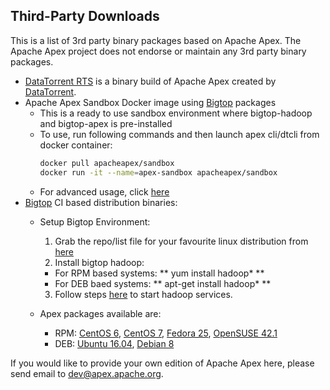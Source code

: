 ## Third-Party Downloads

This is a list of 3rd party binary packages based on Apache Apex. The Apache Apex project does not endorse or maintain any 3rd party binary packages.

- <a href="https://www.datatorrent.com/download/" rel="nofollow">DataTorrent RTS</a> is a binary build of Apache Apex created by <a href="https://www.datatorrent.com/" rel="nofollow">DataTorrent</a>.
- Apache Apex Sandbox Docker image using [Bigtop](http://bigtop.apache.org/) packages
  - This is a ready to use sandbox environment where bigtop-hadoop and bigtop-apex is pre-installed
  - To use, run following commands and then launch apex cli/dtcli from docker container:
    ```bash
    docker pull apacheapex/sandbox
    docker run -it --name=apex-sandbox apacheapex/sandbox
    ```
  - For advanced usage, click [here](https://hub.docker.com/r/apacheapex/sandbox/)
- [Bigtop](http://bigtop.apache.org/) CI based distribution binaries:
  - Setup Bigtop Environment:
    1. Grab the repo/list file for your favourite linux distribution from [here](http://www.apache.org/dist/bigtop/bigtop-1.1.0/repos/)
    2. Install bigtop hadoop:
      - For RPM based systems: ** yum install hadoop\* **
      - For DEB baed systems: ** apt-get install hadoop\* **
    3. Follow steps [here](https://cwiki.apache.org/confluence/display/BIGTOP/How+to+install+Hadoop+distribution+from+Bigtop+0.5.0#HowtoinstallHadoopdistributionfromBigtop0.5.0-RunningHadoop) to start hadoop services.

  - Apex packages available are:
    - RPM: [CentOS 6](https://ci.bigtop.apache.org/job/Bigtop-trunk-packages/COMPONENTS=apex,OS=centos-6/lastSuccessfulBuild/artifact/output/apex/apex-3.5.0-1.el6.src.rpm), [CentOS 7](https://ci.bigtop.apache.org/job/Bigtop-trunk-packages/COMPONENTS=apex,OS=centos-7/lastSuccessfulBuild/artifact/output/apex/apex-3.5.0-1.el7.centos.src.rpm), [Fedora 25](https://ci.bigtop.apache.org/job/Bigtop-trunk-packages/COMPONENTS=apex,OS=fedora-25/lastSuccessfulBuild/artifact/output/apex/apex-3.5.0-1.fc25.src.rpm), [OpenSUSE 42.1](https://ci.bigtop.apache.org/job/Bigtop-trunk-packages/COMPONENTS=apex,OS=opensuse-42.1/lastSuccessfulBuild/artifact/output/apex/apex-3.5.0-1.src.rpm) 
    - DEB: [Ubuntu 16.04](https://ci.bigtop.apache.org/job/Bigtop-trunk-packages/COMPONENTS=apex,OS=ubuntu-16.04/lastSuccessfulBuild/artifact/output/apex/apex_3.5.0-1_all.deb), [Debian 8](https://ci.bigtop.apache.org/job/Bigtop-trunk-packages/COMPONENTS=apex,OS=debian-8/lastSuccessfulBuild/artifact/output/apex/apex_3.5.0-1_all.deb)

If you would like to provide your own edition of Apache Apex here, please send email to [dev@apex.apache.org](mailto:dev@apex.apache.org).
